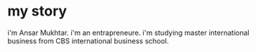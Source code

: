 # my story
i'm Ansar Mukhtar. i'm an entrapreneure. i'm studying master international business from CBS international business school.